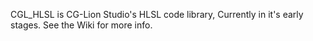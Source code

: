 CGL_HLSL is CG-Lion Studio's HLSL code library,
Currently in it's early stages.
See the Wiki for more info.
